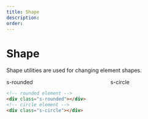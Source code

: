 ```yaml
---
title: Shape
description: 
order: 
---
```


# Shape

Shape utilities are used for changing element shapes.

 
<div class="vp-raw docs-demo columns">
  <div class="column col-6 text-center">
    <div class="bg-primary text-light docs-shape s-rounded centered">s-rounded</div>
  </div>
  <div class="column col-6 text-center">
    <div class="bg-primary text-light docs-shape s-circle centered">s-circle</div>
  </div>
</div>

```html
<!-- rounded element -->
<div class="s-rounded"></div>
<!-- circle element -->
<div class="s-circle"></div>
```
